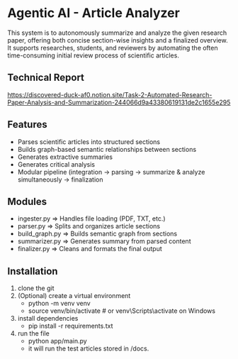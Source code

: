 # Agentic AI - Article Analyzer

This system is to autonomously summarize and analyze the given research paper, offering both concise section-wise insights and a finalized overview. 
It supports researches, students, and reviewers by automating the often time-consuming initial review process of scientific articles.


## Technical Report
https://discovered-duck-af0.notion.site/Task-2-Automated-Research-Paper-Analysis-and-Summarization-244066d9a43380619131de2c1655e295


## Features
- Parses scientific articles into structured sections
- Builds graph-based semantic relationships between sections
- Generates extractive summaries
- Generates critical analysis
- Modular pipeline (integration -> parsing -> summarize & analyze simultaneously -> finalization


## Modules
- ingester.py	=> Handles file loading (PDF, TXT, etc.)
- parser.py	=> Splits and organizes article sections
- build_graph.py => Builds semantic graph from sections
- summarizer.py => Generates summary from parsed content
- finalizer.py => Cleans and formats the final output


## Installation
1. clone the git
2. (Optional) create a virtual environment
   - python -m venv venv
   - source venv/bin/activate  # or venv\Scripts\activate on Windows
3. install dependencies
   - pip install -r requirements.txt
4. run the file
   - python app/main.py
   - it will run the test articles stored in /docs.

